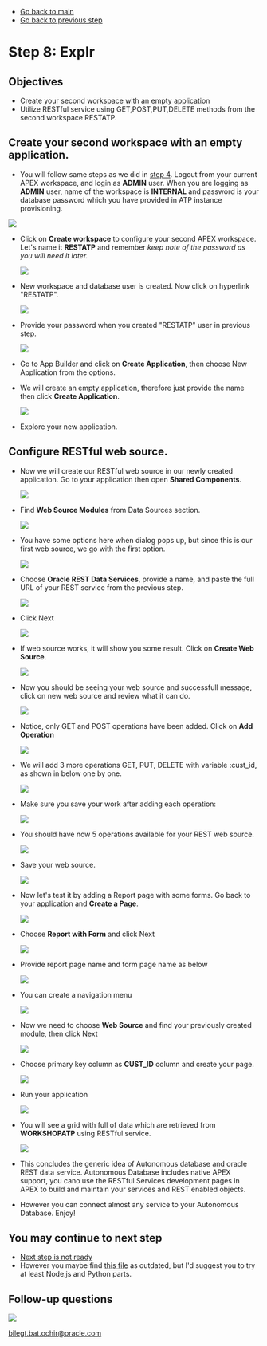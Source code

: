 - [Go back to main](/README.md)
- [Go back to previous step](/step6.md)

# Step 8: Explr
## Objectives
- Create your second workspace with an empty application
- Utilize RESTful service using GET,POST,PUT,DELETE methods from the second workspace RESTATP.

## Create your second workspace with an empty application.

-  You will follow same steps as we did in [step 4](step4.md). Logout from your current APEX workspace, and login as **ADMIN** user. When you are logging as **ADMIN** user, name of the workspace is **INTERNAL** and password is your database password which you have provided in ATP instance provisioning.

  ![](./images/step6/2.websource.PNG)

- Click on **Create workspace** to configure your second APEX workspace. Let's name it **RESTATP** and remember *keep note of the password as you will need it later.*
  
  ![](./images/step6/2.websource-cont1.PNG)
  
- New workspace and database user is created. Now click on hyperlink "RESTATP".

  ![](./images/step6/2.websource-cont2.PNG)
  
- Provide your password when you created "RESTATP" user in previous step.

  ![](./images/step6/2.websource-cont2_1.PNG)

- Go to App Builder and click on **Create Application**, then choose New Application from the options. 
- We will create an empty application, therefore just provide the name then click **Create Application**.

  ![](./images/step6/3.rest.PNG)

- Explore your new application.

## Configure RESTful web source.
- Now we will create our RESTful web source in our newly created application. Go to your application then open **Shared Components**.

  ![](./images/step6/3.rest-cont1.PNG)  
  
- Find **Web Source Modules** from Data Sources section.

  ![](./images/step6/3.rest-cont2.PNG)  
  
- You have some options here when dialog pops up, but since this is our first web source, we go with the first option.

  ![](./images/step6/3.rest-cont3.PNG)  
  
- Choose **Oracle REST Data Services**, provide a name, and paste the full URL of your REST service from the previous step.

  ![](./images/step6/3.rest-cont4.PNG)  
  
- Click Next

  ![](./images/step6/3.rest-cont5.PNG)  
  
- If web source works, it will show you some result. Click on **Create Web Source**.

  ![](./images/step6/3.rest-cont6.PNG)  
  
- Now you should be seeing your web source and successfull message, click on new web source and review what it can do.

  ![](./images/step6/3.rest-cont7.PNG)  
  
- Notice, only GET and POST operations have been added. Click on **Add Operation**

  ![](./images/step6/3.rest-cont7_1.PNG)  

- We will add 3 more operations GET, PUT, DELETE with variable :cust_id, as shown in below one by one.

  ![](./images/step6/3.rest-cont7_2.PNG)  
  
- Make sure you save your work after adding each operation:

  ![](./images/step6/3.rest-cont7_6.PNG)

- You should have now 5 operations available for your REST web source.

  ![](./images/step6/3.rest-cont7_5.PNG)  

- Save your web source.

  ![](./images/step6/3.rest-cont7_6.PNG)  

- Now let's test it by adding a Report page with some forms. Go back to your application and **Create a Page**.

  ![](./images/step6/3.rest-cont8.PNG)  

- Choose **Report with Form** and click Next

  ![](./images/step6/3.rest-cont8_1.PNG)  

- Provide report page name and form page name as below

  ![](./images/step6/3.rest-cont8_2.PNG)  

- You can create a navigation menu

  ![](./images/step6/3.rest-cont8_3.PNG)  

- Now we need to choose **Web Source** and find your previously created module, then click Next

  ![](./images/step6/3.rest-cont8_4.PNG)  

- Choose primary key column as **CUST_ID** column and create your page.

  ![](./images/step6/3.rest-cont8_5.PNG)  

- Run your application

  ![](./images/step6/3.rest-cont9.PNG)  

- You will see a grid with full of data which are retrieved from **WORKSHOPATP** using RESTful service.

  ![](./images/step6/3.rest-cont9_1.PNG)  

- This concludes the generic idea of Autonomous database and oracle REST data service. Autonomous Database includes native APEX support, you cano use the RESTful Services development pages in APEX to build and maintain your services and REST enabled objects. 
- However you can connect almost any service to your Autonomous Database. Enjoy!

## You may continue to next step 
- [Next step is not ready](README.md)
- However you maybe find [this file](/files/ATP-Hands-on-Lab.pdf) as outdated, but I'd suggest you to try at least Node.js and Python parts.

## Follow-up questions

![](./images/bilegt.jpg)

[bilegt.bat.ochir@oracle.com](mailto:bilegt.bat.ochir@oracle.com)
